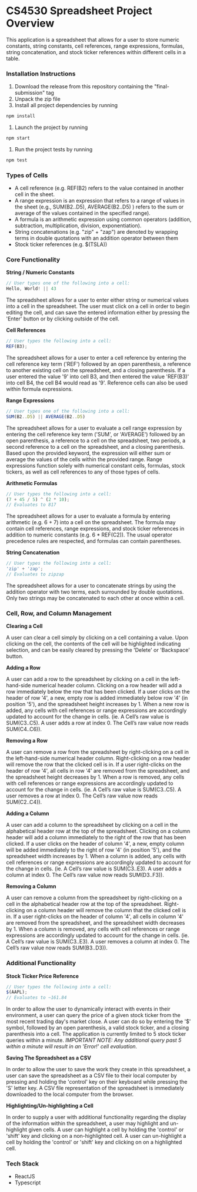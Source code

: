 # CS4530 Spreadsheet Project Overview

This application is a spreadsheet that allows for a user to store numeric constants, string constants, cell references, range expressions, formulas, string concatenation, and stock ticker references within different cells in a table.

### Installation Instructions

1. Download the release from this repository containing the "final-submission" tag
2. Unpack the zip file
3. Install all project dependencies by running

```jsx
npm install
```

1. Launch the project by running

```jsx
npm start
```

1. Run the project tests by running

```jsx
npm test
```

### Types of Cells

- A cell reference (e.g. REF(B2) refers to the value contained in another cell in the sheet.
- A range expression is an expression that refers to a range of values in the sheet (e.g., SUM(B2..D5), AVERAGE(B2..D5) ) refers to the sum or average of the values contained in the specified range).
- A formula is an arithmetic expression using common operators (addition, subtraction, multiplication, division, exponentiation).
- String concatenations (e.g. "zip" + "zap") are denoted by wrapping terms in double quotations with an addition operator between them
- Stock ticker references (e.g. $(TSLA))

### Core Functionality

**String / Numeric Constants**

```jsx
// User types one of the following into a cell:
Hello, World! || 43
```

The spreadsheet allows for a user to enter either string or numerical values into a cell in the spreadsheet. The user must click on a cell in order to begin editing the cell, and can save the entered information either by pressing the 'Enter' button or by clicking outside of the cell.

**Cell References**

```jsx
// User types the following into a cell:
REF(B3);
```

The spreadsheet allows for a user to enter a cell reference by entering the cell reference key term ('REF') followed by an open parenthesis, a reference to another existing cell on the spreadsheet, and a closing parenthesis. If a user entered the value '9' into cell B3, and then entered the value 'REF(B3)' into cell B4, the cell B4 would read as '9'. Reference cells can also be used within formula expressions.

**Range Expressions**

```jsx
// User types one of the following into a cell:
SUM(B2..D5) || AVERAGE(B2..D5)
```

The spreadsheet allows for a user to evaluate a cell range expression by entering the cell reference key term ('SUM', or 'AVERAGE') followed by an open parenthesis, a reference to a cell on the spreadsheet, two periods, a second reference to a cell on the spreadsheet, and a closing parenthesis. Based upon the provided keyword, the expression will either sum or average the values of the cells within the provided range. Range expressions function solely with numerical constant cells, formulas, stock tickers, as well as cell references to any of those types of cells.

**Arithmetic Formulas**

```jsx
// User types the following into a cell:
(7 + 45 / 5) ^ (2 * 10);
// Evaluates to 817
```

The spreadsheet allows for a user to evaluate a formula by entering arithmetic (e.g. 6 + 7) into a cell on the spreadsheet. The formula may contain cell references, range expressions, and stock ticker references in addition to numeric constants (e.g. 6 \* REF(C2)). The usual operator precedence rules are respected, and formulas can contain parentheses.

**String Concatenation**

```jsx
// User types the following into a cell:
'zip' + 'zap';
// Evaluates to zipzap
```

The spreadsheet allows for a user to concatenate strings by using the addition operator with two terms, each surrounded by double quotations. Only two strings may be concatenated to each other at once within a cell.

### Cell, Row, and Column Management

**Clearing a Cell**

A user can clear a cell simply by clicking on a cell containing a value. Upon clicking on the cell, the contents of the cell will be highlighted indicating selection, and can be easily cleared by pressing the 'Delete' or 'Backspace' button.

**Adding a Row**

A user can add a row to the spreadsheet by clicking on a cell in the left-hand-side numerical header column. Clicking on a row header will add a row immediately below the row that has been clicked. If a user clicks on the header of row '4', a new, empty row is added immediately below row '4' (in position '5'), and the spreadsheet height increases by 1. When a new row is added, any cells with cell references or range expressions are accordingly updated to account for the change in cells. (ie. A Cell’s raw value is SUM(C3..C5). A user adds a row at index 0. The Cell’s raw value now reads SUM(C4..C6)).

**Removing a Row**

A user can remove a row from the spreadsheet by right-clicking on a cell in the left-hand-side numerical header column. Right-clicking on a row header will remove the row that the clicked cell is in. If a user right-clicks on the header of row '4', all cells in row '4' are removed from the spreadsheet, and the spreadsheet height decreases by 1. When a row is removed, any cells with cell references or range expressions are accordingly updated to account for the change in cells. (ie. A Cell’s raw value is SUM(C3..C5). A user removes a row at index 0. The Cell’s raw value now reads SUM(C2..C4)).

**Adding a Column**

A user can add a column to the spreadsheet by clicking on a cell in the alphabetical header row at the top of the spreadsheet. Clicking on a column header will add a column immediately to the right of the row that has been clicked. If a user clicks on the header of column '4', a new, empty column will be added immediately to the right of row '4' (in position '5'), and the spreadsheet width increases by 1. When a column is added, any cells with cell references or range expressions are accordingly updated to account for the change in cells. (ie. A Cell’s raw value is SUM(C3..E3). A user adds a column at index 0. The Cell’s raw value now reads SUM(D3..F3)).

**Removing a Column**

A user can remove a column from the spreadsheet by right-clicking on a cell in the alphabetical header row at the top of the spreadsheet. Right-clicking on a column header will remove the column that the clicked cell is in. If a user right-clicks on the header of column '4', all cells in column '4' are removed from the spreadsheet, and the spreadsheet width decreases by 1. When a column is removed, any cells with cell references or range expressions are accordingly updated to account for the change in cells. (ie. A Cell’s raw value is SUM(C3..E3). A user removes a column at index 0. The Cell’s raw value now reads SUM(B3..D3)).

### Additional Functionality

**Stock Ticker Price Reference**

```jsx
// User types the following into a cell:
$(AAPL);
// Evaluates to ~161.84
```

In order to allow the user to dynamically interact with events in their environment, a user can query the price of a given stock ticker from the most recent trading day's market close. A user can do so by entering the '$' symbol, followed by an open parenthesis, a valid stock ticker, and a closing parenthesis into a cell. The application is currently limited to 5 stock ticker queries within a minute. _IMPORTANT NOTE: Any additional query past 5 within a minute will result in an 'Error!' cell evaluation._

**Saving The Spreadsheet as a CSV**

In order to allow the user to save the work they create in this spreadsheet, a user can save the spreadsheet as a CSV file to their local computer by pressing and holding the 'control' key on their keyboard while pressing the 'S' letter key. A CSV file representation of the spreadsheet is immediately downloaded to the local computer from the browser.

**Highlighting/Un-highlighting a Cell**

In order to supply a user with additional functionality regarding the display of the information within the spreadsheet, a user may highlight and un-highlight given cells. A user can highlight a cell by holding the 'control' or 'shift' key and clicking on a non-highlighted cell. A user can un-highlight a cell by holding the 'control' or 'shift' key and clicking on on a highlighted cell.

### Tech Stack

- ReactJS
- Typescript

